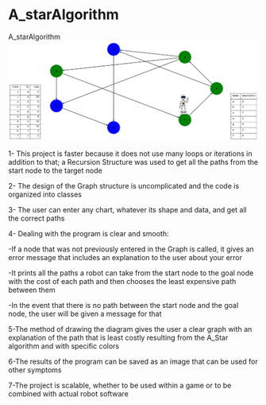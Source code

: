 # A_starAlgorithm
A_starAlgorithm
![graph](/graph.png)



1- This project is faster because it does not use many loops or iterations in addition to that; a Recursion Structure was used to get all the paths from the start node to the target node

2- The design of the Graph structure is uncomplicated and the code is organized into classes

3- The user can enter any chart, whatever its shape and data, and get all the correct paths

4- Dealing with the program is clear and smooth:

-If a node that was not previously entered in the Graph is called, it gives an error message that includes an explanation to the user about your error

-It prints all the paths a robot can take from the start node to the goal node with the cost of each path and then chooses the least expensive path between them

-In the event that there is no path between the start node and the goal node, the user will be given a message for that

5-The method of drawing the diagram gives the user a clear graph with an explanation of the path that is least costly resulting from the A_Star algorithm and with specific colors

6-The results of the program can be saved as an image that can be used for other symptoms

7-The project is scalable, whether to be used within a game or to be combined with actual robot software
